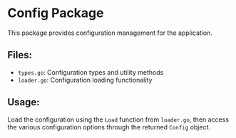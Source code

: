 # Config Package

This package provides configuration management for the application.

## Files:

- `types.go`: Configuration types and utility methods
- `loader.go`: Configuration loading functionality

## Usage:

Load the configuration using the `Load` function from `loader.go`, then access the various configuration options through the returned `Config` object.
